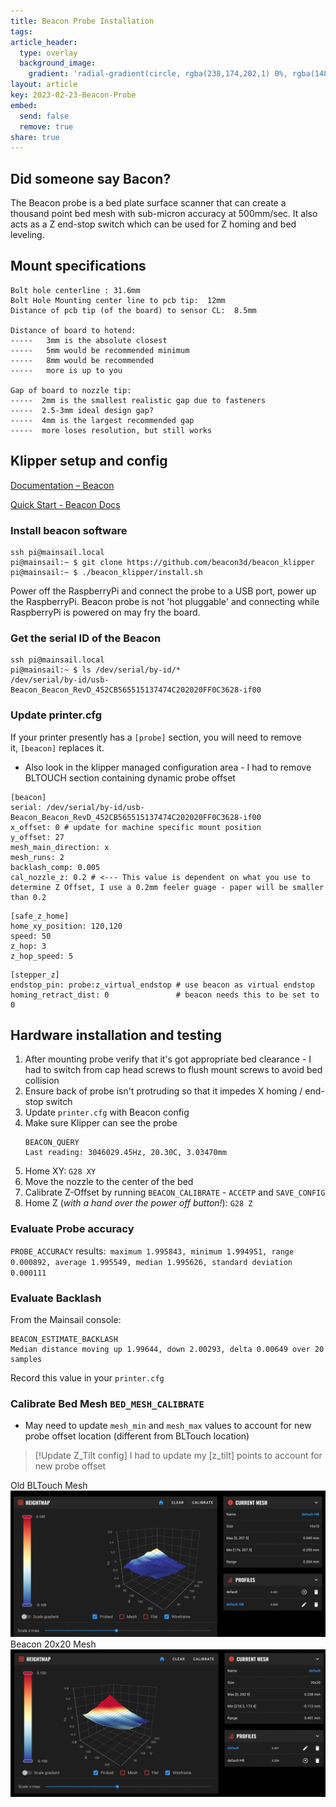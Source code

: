 ```yaml
---
title: Beacon Probe Installation
tags: 
article_header:
  type: overlay
  background_image:
    gradient: 'radial-gradient(circle, rgba(238,174,202,1) 0%, rgba(148,187,233,1) 100%);'
layout: article
key: 2023-02-23-Beacon-Probe
embed:
  send: false
  remove: true
share: true
---
```

<!--more-->
## Did someone say Bacon?
The Beacon probe is a bed plate surface scanner that can create a thousand point bed mesh with sub-micron accuracy at 500mm/sec. It also acts as a Z end-stop switch which can be used for Z homing and bed leveling.

## Mount specifications
```
Bolt hole centerline : 31.6mm
Bolt Hole Mounting center line to pcb tip:  12mm
Distance of pcb tip (of the board) to sensor CL:  8.5mm

Distance of board to hotend: 
-----   3mm is the absolute closest
-----   5mm would be recommended minimum
-----   8mm would be recommended
-----   more is up to you

Gap of board to nozzle tip:
-----  2mm is the smallest realistic gap due to fasteners
-----  2.5-3mm ideal design gap?
-----  4mm is the largest recommended gap
-----  more loses resolution, but still works
```

## Klipper setup and config
[Documentation – Beacon](https://beacon3d.com/documentation/)

[Quick Start - Beacon Docs](https://docs.beacon3d.com/quickstart/#5-configure-klipper-for-beacon)

### Install beacon software
```
ssh pi@mainsail.local
pi@mainsail:~ $ git clone https://github.com/beacon3d/beacon_klipper
pi@mainsail:~ $ ./beacon_klipper/install.sh
```

Power off the RaspberryPi and connect the probe to a USB port, power up the RaspberryPi. Beacon probe is not 'hot pluggable' and connecting while RaspberryPi is powered on may fry the board.

### Get the serial ID of the Beacon
```
ssh pi@mainsail.local
pi@mainsail:~ $ ls /dev/serial/by-id/*
/dev/serial/by-id/usb-Beacon_Beacon_RevD_452CB565515137474C202020FF0C3628-if00
```

### Update printer.cfg
If your printer presently has a `[probe]` section, you will need to remove it, `[beacon]` replaces it.
* Also look in the klipper managed configuration area - I had to remove BLTOUCH section containing dynamic probe offset

```
[beacon]  
serial: /dev/serial/by-id/usb-Beacon_Beacon_RevD_452CB565515137474C202020FF0C3628-if00 
x_offset: 0 # update for machine specific mount position  
y_offset: 27  
mesh_main_direction: x  
mesh_runs: 2
backlash_comp: 0.005
cal_nozzle_z: 0.2 # <--- This value is dependent on what you use to determine Z Offset, I use a 0.2mm feeler guage - paper will be smaller than 0.2
```

```
[safe_z_home]  
home_xy_position: 120,120
speed: 50
z_hop: 3
z_hop_speed: 5
```

```
[stepper_z] 
endstop_pin: probe:z_virtual_endstop # use beacon as virtual endstop 
homing_retract_dist: 0               # beacon needs this to be set to 0
```

## Hardware installation and testing
1. After mounting probe verify that it's got appropriate bed clearance - I had to switch from cap head screws to flush mount screws to avoid bed collision
2. Ensure back of probe isn't protruding so that it impedes X homing / end-stop switch
3. Update `printer.cfg` with Beacon config
4. Make sure Klipper can see the probe
	``` 
	BEACON_QUERY
	Last reading: 3046029.45Hz, 20.30C, 3.03470mm
	```
5. Home XY:  `G28 XY`
6. Move the nozzle to the center of the bed
7. Calibrate Z-Offset by running `BEACON_CALIBRATE` - `ACCETP` and `SAVE_CONFIG`
8. Home Z (*with a hand over the power off button!*):  `G28 Z` 

### Evaluate Probe accuracy
`PROBE_ACCURACY` results:` maximum 1.995843, minimum 1.994951, range 0.000892, average 1.995549, median 1.995626, standard deviation 0.000111`

### Evaluate Backlash 
From the Mainsail console:
```
BEACON_ESTIMATE_BACKLASH
Median distance moving up 1.99644, down 2.00293, delta 0.00649 over 20 samples
```
Record this value in your `printer.cfg`

### Calibrate Bed Mesh `BED_MESH_CALIBRATE`
- May need to update `mesh_min` and `mesh_max` values to account for new probe offset location (different from BLTouch location)

> [!Update Z_Tilt config] 
> I had to update my [z_tilt] points to account for new probe offset

Old BLTouch Mesh
![Pasted image 20230225100416.png](../assets/images/Pasted%20image%2020230225100416.png)
Beacon 20x20 Mesh
![Pasted image 20230225100408.png](../assets/images/Pasted%20image%2020230225100408.png)